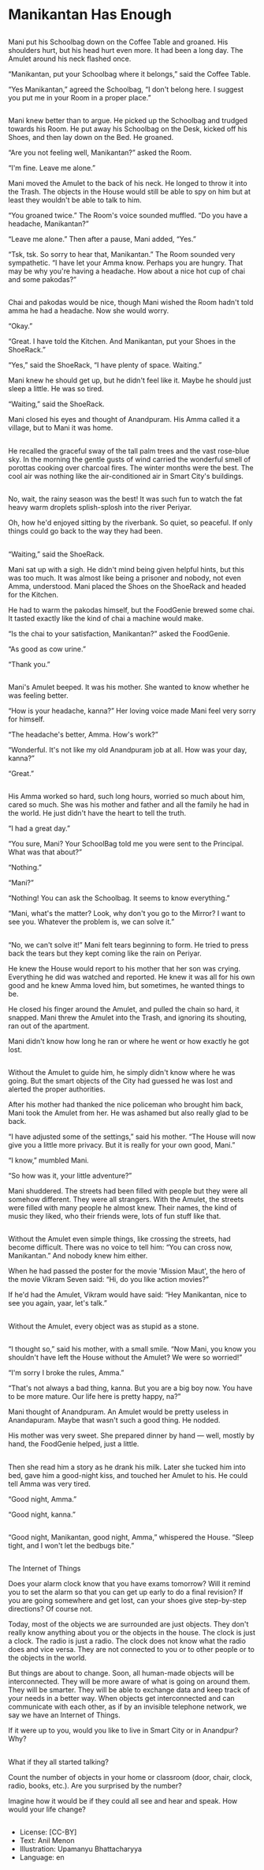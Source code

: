 # Manikantan Has Enough

##
Mani put his Schoolbag down on the Coffee Table and groaned. His shoulders hurt, but his head hurt even more. It had been a long day. The Amulet around his neck flashed once.

“Manikantan, put your Schoolbag where it belongs,” said the Coffee Table.

“Yes Manikantan,” agreed the Schoolbag, “I don't belong here. I suggest you put me in your Room in a proper place.”

##
Mani knew better than to argue. He picked up the Schoolbag and trudged towards his Room. He put away his Schoolbag on the Desk, kicked off his Shoes, and then lay down on the Bed. He groaned.

“Are you not feeling well, Manikantan?” asked the Room.

“I'm fine. Leave me alone.”

Mani moved the Amulet to the back of his neck. He longed to throw it into the Trash. The objects in the House would still be able to spy on him but at least they wouldn't be able to talk to him.

“You groaned twice.” The Room's voice sounded muffled. “Do you have a headache, Manikantan?”

“Leave me alone.” Then after a pause, Mani added, “Yes.”

“Tsk, tsk. So sorry to hear that, Manikantan.” The Room sounded very sympathetic. “I have let your Amma know. Perhaps you are hungry. That may be why you're having a headache. How about a nice hot cup of chai and some pakodas?”

##
Chai and pakodas would be nice, though Mani wished the Room hadn't told amma he had a headache. Now she would worry.

“Okay.”

“Great. I have told the Kitchen. And Manikantan, put your Shoes in the ShoeRack.”

“Yes,” said the ShoeRack, “I have plenty of space. Waiting.”

Mani knew he should get up, but he didn't feel like it. Maybe he should just sleep a little. He was so tired.

“Waiting,” said the ShoeRack.

Mani closed his eyes and thought of Anandpuram. His Amma called it a village, but to Mani it was home.

##
He recalled the graceful sway of the tall palm trees and the vast rose-blue sky. In the morning the gentle gusts of wind carried the wonderful smell of porottas cooking over charcoal fires. The winter months were the best. The cool air was nothing like the air-conditioned air in Smart City's buildings.

##
No, wait, the rainy season was the best! It was such fun to watch the fat heavy warm droplets splish-splosh into the river Periyar.

Oh, how he'd enjoyed sitting by the riverbank. So quiet, so peaceful. If only things could go back to the way they had been.

##
“Waiting,” said the ShoeRack.

Mani sat up with a sigh. He didn't mind being given helpful hints, but this was too much. It was almost like being a prisoner and nobody, not even Amma, understood. Mani placed the Shoes on the ShoeRack and headed for the Kitchen.

He had to warm the pakodas himself, but the FoodGenie brewed some chai. It tasted exactly like the kind of chai a machine would make.

“Is the chai to your satisfaction, Manikantan?” asked the FoodGenie.

“As good as cow urine.”

“Thank you.”

##
Mani's Amulet beeped. It was his mother. She wanted to know whether he was feeling better.

“How is your headache, kanna?” Her loving voice made Mani feel very sorry for himself.

“The headache's better, Amma. How's work?”

“Wonderful. It's not like my old Anandpuram job at all. How was your day, kanna?”

“Great.”

##
His Amma worked so hard, such long hours, worried so much about him, cared so much. She was his mother and father and all the family he had in the world. He just didn't have the heart to tell the truth.

“I had a great day.”

“You sure, Mani? Your SchoolBag told me you were sent to the Principal. What was that about?”

“Nothing.”

“Mani?”

“Nothing! You can ask the Schoolbag. It seems to know everything.”

“Mani, what's the matter? Look, why don't you go to the Mirror? I want to see you. Whatever the problem is, we can solve it.”

##
“No, we can't solve it!” Mani felt tears beginning to form. He tried to press back the tears but they kept coming like the rain on Periyar.

He knew the House would report to his mother that her son was crying. Everything he did was watched and reported. He knew it was all for his own good and he knew Amma loved him, but sometimes, he wanted things to be.

He closed his finger around the Amulet, and pulled the chain so hard, it snapped. Mani threw the Amulet into the Trash, and ignoring its shouting, ran out of the apartment.

Mani didn't know how long he ran or where he went or how exactly he got lost.

##
Without the Amulet to guide him, he simply didn't know where he was going. But the smart objects of the City had guessed he was lost and alerted the proper authorities.

After his mother had thanked the nice policeman who brought him back, Mani took the Amulet from her. He was ashamed but also really glad to be back.

“I have adjusted some of the settings,” said his mother. “The House will now give you a little more privacy. But it is really for your own good, Mani.”

“I know,” mumbled Mani.

“So how was it, your little adventure?”

Mani shuddered. The streets had been filled with people but they were all somehow different. They were all strangers. With the Amulet, the streets were filled with many people he almost knew. Their names, the kind of music they liked, who their friends were, lots of fun stuff like that.

##
Without the Amulet even simple things, like crossing the streets, had become difficult. There was no voice to tell him: “You can cross now, Manikantan.” And nobody knew him either.

When he had passed the poster for the movie 'Mission Maut', the hero of the movie Vikram Seven said: “Hi, do you like action movies?”

If he'd had the Amulet, Vikram would have said: “Hey Manikantan, nice to see you again, yaar, let's talk.”

##
Without the Amulet, every object was as stupid as a stone.

##
“I thought so,” said his mother, with a small smile. “Now Mani, you know you shouldn't have left the House without the Amulet? We were so worried!”

“I'm sorry I broke the rules, Amma.”

“That's not always a bad thing, kanna. But you are a big boy now. You have to be more mature. Our life here is pretty happy, na?”

Mani thought of Anandpuram. An Amulet would be pretty useless in Anandapuram. Maybe that wasn't such a good thing. He nodded.

His mother was very sweet. She prepared dinner by hand — well, mostly by hand, the FoodGenie helped, just a little.

##
Then she read him a story as he drank his milk. Later she tucked him into bed, gave him a good-night kiss, and touched her Amulet to his. He could tell Amma was very tired.

“Good night, Amma.”

“Good night, kanna.”

##
“Good night, Manikantan, good night, Amma,” whispered the House. “Sleep tight, and I won't let the bedbugs bite.”

##
The Internet of Things

Does your alarm clock know that you have exams tomorrow? Will it remind you to set the alarm so that you can get up early to do a final revision? If you are going somewhere and get lost, can your shoes give step-by-step directions? Of course not.

Today, most of the objects we are surrounded are just objects. They don't really know anything about you or the objects in the house. The clock is just a clock. The radio is just a radio. The clock does not know what the radio does and vice versa. They are not connected to you or to other people or to the objects in the world.

But things are about to change. Soon, all human-made objects will be interconnected. They will be more aware of what is going on around them. They will be smarter. They will be able to exchange data and keep track of your needs in a better way. When objects get interconnected and can communicate with each other, as if by an invisible telephone network, we say we have an Internet of Things.

If it were up to you, would you like to live in Smart City or in Anandpur? Why?

##
What if they all started talking?

Count the number of objects in your home or classroom (door, chair, clock, radio, books, etc.). Are you surprised by the number?

Imagine how it would be if they could all see and hear and speak. How would your life change?

##
* License: [CC-BY]
* Text: Anil Menon
* Illustration: Upamanyu Bhattacharyya
* Language: en
